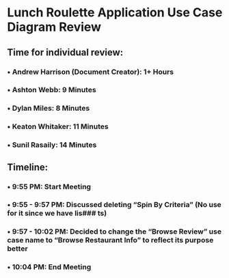 # Lunch Roulette Application Use Case Diagram Review
## Time for individual review:
### • Andrew Harrison (Document Creator): 1+ Hours
### • Ashton Webb: 9 Minutes
### • Dylan Miles: 8 Minutes
### • Keaton Whitaker: 11 Minutes
### • Sunil Rasaily: 14 Minutes

## Timeline: 
### • 9:55 PM: Start Meeting	
### • 9:55 - 9:57 PM: Discussed deleting “Spin By Criteria” (No use for it since we have lis### ts)
### • 9:57 - 10:02 PM: Decided to change the “Browse Review” use case name to “Browse Restaurant Info” to reflect its purpose better
### • 10:04 PM: End Meeting

